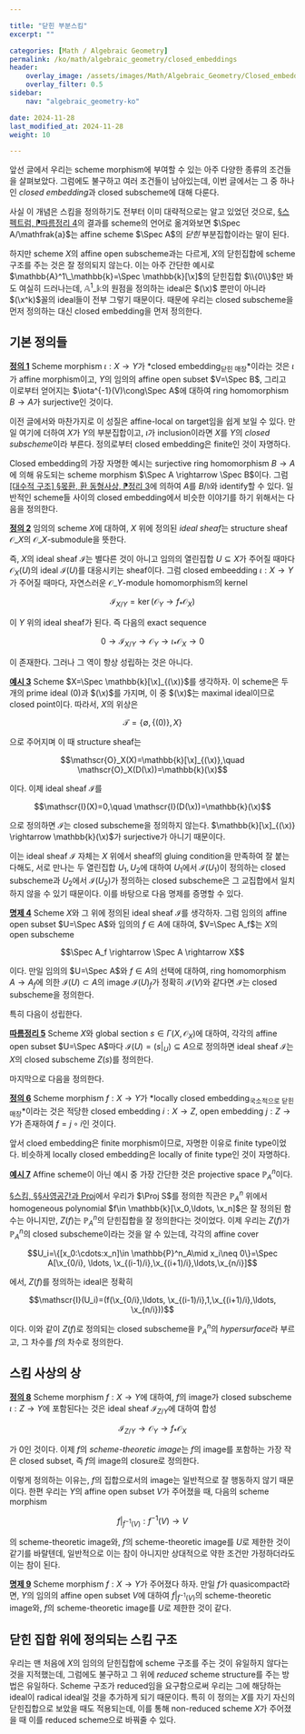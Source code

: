 ```yaml
---

title: "닫힌 부분스킴"
excerpt: ""

categories: [Math / Algebraic Geometry]
permalink: /ko/math/algebraic_geometry/closed_embeddings
header:
    overlay_image: /assets/images/Math/Algebraic_Geometry/Closed_embeddings.png
    overlay_filter: 0.5
sidebar: 
    nav: "algebraic_geometry-ko"

date: 2024-11-28
last_modified_at: 2024-11-28
weight: 10

---
```


앞선 글에서 우리는 scheme morphism에 부여할 수 있는 아주 다양한 종류의 조건들을 살펴보았다. 그럼에도 불구하고 여러 조건들이 남아있는데, 이번 글에서는 그 중 하나인 *closed embedding*과 closed subscheme에 대해 다룬다. 

사실 이 개념은 스킴을 정의하기도 전부터 이미 대략적으로는 알고 있었던 것으로, [§스펙트럼, ⁋따름정리 4](/ko/math/algebraic_geometry/spectrums#cor4)의 결과를 scheme의 언어로 옮겨와보면 $\Spec A/\mathfrak{a}$는 affine scheme $\Spec A$의 *닫힌* 부분집합이라는 말이 된다. 

하지만 scheme $X$의 affine open subscheme과는 다르게, $X$의 닫힌집합에 scheme 구조를 주는 것은 잘 정의되지 않는다. 이는 아주 간단한 예시로 $\mathbb{A}^1\_\mathbb{k}=\Spec \mathbb{k}[\x]$의 닫힌집합 $\\{0\\}$만 봐도 여실히 드러나는데, $\mathbb{A}^1\_\mathbb{k}$의 원점을 정의하는 ideal은 $(\x)$ 뿐만이 아니라 $(\x^k)$꼴의 ideal들이 전부 그렇기 때문이다. 때문에 우리는 closed subscheme을 먼저 정의하는 대신 closed embedding을 먼저 정의한다.

## 기본 정의들

<div class="definition" markdown="1">

<ins id="def1">**정의 1**</ins> Scheme morphism $\iota:X \rightarrow Y$가 *closed embedding<sub>닫힌 매장</sub>*이라는 것은 $\iota$가 affine morphism이고, $Y$의 임의의 affine open subset $V=\Spec B$, 그리고 이로부터 얻어지는 $\iota^{-1}(V)\cong\Spec A$에 대하여 ring homomorphism $B \rightarrow A$가 surjective인 것이다.

</div>

이전 글에서와 마찬가지로 이 성질은 affine-local on target임을 쉽게 보일 수 있다. 만일 여기에 더하여 $X$가 $Y$의 부분집합이고, $\iota$가 inclusion이라면 $X$를 $Y$의 *closed subscheme*이라 부른다. 정의로부터 closed embedding은 finite인 것이 자명하다. 

Closed embedding의 가장 자명한 예시는 surjective ring homomorphism $B \rightarrow A$에 의해 유도되는 scheme morphism $\Spec A \rightarrow \Spec B$이다. 그럼 [\[대수적 구조\] §몫환, 환 동형사상, ⁋정리 3](/ko/math/algebraic_structures/quotient_rings#thm3)에 의하여 $A$를 $B/\mathfrak{b}$와 identify할 수 있다. 일반적인 scheme들 사이의 closed embedding에서 비슷한 이야기를 하기 위해서는 다음을 정의한다.

<div class="definition" markdown="1">

<ins id="def2">**정의 2**</ins> 임의의 scheme $X$에 대하여, $X$ 위에 정의된 *ideal sheaf*는 structure sheaf $\mathscr{O}\_X$의 $\mathscr{O}\_X$-submodule을 뜻한다. 

</div>

즉, $X$의 ideal sheaf $\mathscr{I}$는 별다른 것이 아니고 임의의 열린집합 $U\subseteq X$가 주어질 때마다 $\mathscr{O}_X(U)$의 ideal $\mathscr{I}(U)$를 대응시키는 sheaf이다. 그럼 closed embeedding $\iota:X \rightarrow Y$가 주어질 때마다, 자연스러운 $\mathscr{O}\_Y$-module homomorphism의 kernel

$$\mathscr{I}_{X/Y}=\ker(\mathscr{O}_Y \rightarrow f_\ast \mathscr{O}_X)$$

이 $Y$ 위의 ideal sheaf가 된다. 즉 다음의 exact sequence

$$0 \rightarrow \mathscr{I}_{X/Y} \rightarrow \mathscr{O}_Y \rightarrow \iota_\ast \mathscr{O}_X \rightarrow 0$$

이 존재한다. 그러나 그 역이 항상 성립하는 것은 아니다. 

<div class="example" markdown="1">

<ins id="ex3">**예시 3**</ins> Scheme $X=\Spec \mathbb{k}[\x]_{(\x)}$를 생각하자. 이 scheme은 두 개의 prime ideal $(0)$과 $(\x)$를 가지며, 이 중 $(\x)$는 maximal ideal이므로 closed point이다. 따라서, $X$의 위상은 

$$\mathcal{T}=\{\emptyset, \{(0)\}, X\}$$

으로 주어지며 이 때 structure sheaf는

$$\mathscr{O}_X(X)=\mathbb{k}[\x]_{(\x)},\quad \mathscr{O}_X(D(\x))=\mathbb{k}(\x)$$

이다. 이제 ideal sheaf $\mathscr{I}$를

$$\mathscr{I}(X)=0,\quad \mathscr{I}(D(\x))=\mathbb{k}(\x)$$

으로 정의하면 $\mathscr{I}$는 closed subscheme을 정의하지 않는다. $\mathbb{k}[\x]_{(\x)} \rightarrow \mathbb{k}(\x)$가 surjective가 아니기 때문이다.

</div>

이는 ideal sheaf $\mathscr{I}$ 자체는 $X$ 위에서 sheaf의 gluing condition을 만족하여 잘 붙는다해도, 서로 만나는 두 열린집합 $U_1,U_2$에 대하여 $U_1$에서 $\mathscr{I}(U_1)$이 정의하는 closed subscheme과 $U_2$에서 $\mathscr{I}(U_2)$가 정의하는 closed subscheme은 그 교집합에서 일치하지 않을 수 있기 때문이다. 이를 바탕으로 다음 명제를 증명할 수 있다. 

<div class="proposition" markdown="1">

<ins id="prop4">**명제 4**</ins> Scheme $X$와 그 위에 정의된 ideal sheaf $\mathscr{I}$를 생각하자. 그럼 임의의 affine open subset $U=\Spec A$와 임의의 $f\in A$에 대하여, $V=\Spec A_f$는 $X$의 open subscheme

$$\Spec A_f \rightarrow \Spec A \rightarrow X$$

이다. 만일 임의의 $U=\Spec A$와 $f\in A$의 선택에 대하여, ring homomorphism $A \rightarrow A_f$에 의한 $\mathscr{I}(U)\subset A$의 image $\mathscr{I}(U)_f$가 정확히 $\mathscr{I}(V)$와 같다면 $\mathscr{I}$는 closed subscheme을 정의한다. 

</div>

특히 다음이 성립한다.

<div class="proposition" markdown="1">

<ins id="cor5">**따름정리 5**</ins> Scheme $X$와 global section $s\in \Gamma(X, \mathscr{O}_X)$에 대하여, 각각의 affine open subset $U=\Spec A$마다 $\mathscr{I}(U)=(s\vert_U)\subseteq A$으로 정의하면 ideal sheaf $\mathscr{I}$는 $X$의 closed subscheme $Z(s)$를 정의한다.  

</div>

마지막으로 다음을 정의한다. 

<div class="definition" markdown="1">

<ins id="def6">**정의 6**</ins> Scheme morphism $f: X \rightarrow Y$가 *locally closed embedding<sub>국소적으로 닫힌 매장</sub>*이라는 것은 적당한 closed embedding $i: X \rightarrow Z$, open embedding $j:Z \rightarrow Y$가 존재하여 $f=j\circ i$인 것이다. 

</div>

앞서 cloed embedding은 finite morphism이므로, 자명한 이유로 finite type이었다. 비슷하게 locally closed embedding은 locally of finite type인 것이 자명하다. 

<div class="example" markdown="1">

<ins id="ex7">**예시 7**</ins> Affine scheme이 아닌 예시 중 가장 간단한 것은 projective space $\mathbb{P}^n_A$이다. 

[§스킴, §§사영공간과 Proj](/ko/math/algebraic_geometry/schemes#사영공간과-proj)에서 우리가 $\Proj S$를 정의한 직관은 $\mathbb{P}^n_A$ 위에서 homogeneous polynomial $f\in \mathbb{k}[\x_0,\ldots, \x_n]$은 잘 정의된 함수는 아니지만, $Z(f)$는 $\mathbb{P}^n_A$의 닫힌집합을 잘 정의한다는 것이었다. 이제 우리는 $Z(f)$가 $\mathbb{P}^n_A$의 closed subscheme이라는 것을 알 수 있는데, 각각의 affine cover 

$$U_i=\{[x_0:\cdots:x_n]\in \mathbb{P}^n_A\mid x_i\neq 0\}=\Spec A[\x_{0/i}, \ldots, \x_{(i-1)/i},\x_{(i+1)/i},\ldots,\x_{n/i}]$$

에서, $Z(f)$를 정의하는 ideal은 정확히

$$\mathscr{I}(U_i)=(f(\x_{0/i},\ldots, \x_{(i-1)/i},1,\x_{(i+1)/i},\ldots, \x_{n/i}))$$

이다. 이와 같이 $Z(f)$로 정의되는 closed subscheme을 $\mathbb{P}^n_A$의 *hypersurface*라 부르고, 그 차수를 $f$의 차수로 정의한다. 

</div>

## 스킴 사상의 상

<div class="definition" markdown="1">

<ins id="def8">**정의 8**</ins> Scheme morphism $f:X \rightarrow Y$에 대하여, $f$의 image가 closed subscheme $\iota: Z \rightarrow Y$에 포함된다는 것은 ideal sheaf $\mathscr{I}_{Z/Y}$에 대하여 합성

$$\mathscr{I}_{Z/Y} \rightarrow \mathscr{O}_Y \rightarrow f_\ast \mathscr{O}_X$$

가 $0$인 것이다. 이제 $f$의 *scheme-theoretic image*는 $f$의 image를 포함하는 가장 작은 closed subset, 즉 $f$의 image의 closure로 정의한다. 

</div>

이렇게 정의하는 이유는, $f$의 집합으로서의 image는 일반적으로 잘 행동하지 않기 때문이다. 한편 우리는 $Y$의 affine open subset $V$가 주어졌을 때, 다음의 scheme morphism

$$f\vert_{f^{-1}(V)}: f^{-1}(V) \rightarrow V$$

의 scheme-theoretic image와, $f$의 scheme-theoretic image를 $U$로 제한한 것이 같기를 바랄텐데, 일반적으로 이는 참이 아니지만 상대적으로 약한 조건만 가정하더라도 이는 참이 된다.

<div class="proposition" markdown="1">

<ins id="prop9">**명제 9**</ins> Scheme morphism $f:X \rightarrow Y$가 주어졌다 하자. 만일 $f$가 quasicompact라면, $Y$의 임의의 affine open subset $V$에 대하여 $f\vert_{f^{-1}(V)}$의 scheme-theoretic image와, $f$의 scheme-theoretic image를 $U$로 제한한 것이 같다.

</div>

## 닫힌 집합 위에 정의되는 스킴 구조

우리는 맨 처음에 $X$의 임의의 닫힌집합에 scheme 구조를 주는 것이 유일하지 않다는 것을 지적했는데, 그럼에도 불구하고 그 위에 *reduced* scheme structure를 주는 방법은 유일하다. Scheme 구조가 reduced임을 요구함으로써 우리는 그에 해당하는 ideal이 radical ideal일 것을 추가하게 되기 때문이다. 특히 이 정의는 $X$를 자기 자신의 닫힌집합으로 보았을 때도 적용되는데, 이를 통해 non-reduced scheme $X$가 주어졌을 때 이를 reduced scheme으로 바꿔줄 수 있다. 